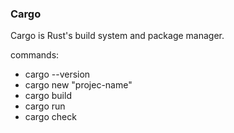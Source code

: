 ### Cargo

Cargo is Rust's build system and package manager.

commands:
- cargo --version
- cargo new "projec-name"
- cargo build
- cargo run
- cargo check